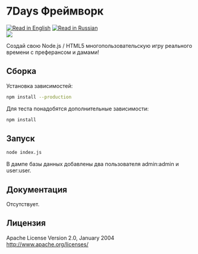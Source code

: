 7Days Фреймворк
======
[![Read in English](http://www.printableworldflags.com/icon-flags/24/United%20Kingdom.png)](https://github.com/SquareGearsLogic/7DaysFramework) [![Read in Russian](http://www.printableworldflags.com/icon-flags/24/Russian%20Federation.png)](https://github.com/SquareGearsLogic/7DaysFramework/blob/master/README.ru.md)  
![](https://travis-ci.org/SquareGearsLogic/7DaysFramework.svg?branch=master)

Создай свою Node.js / HTML5 многопользовательскую игру реального времени 
с преферансом и дамами!

Сборка
-----------
Установка зависимостей:
```bash
npm install --production
```
Для теста понадобятся дополнительные зависимости:
```bash
npm install
```

Запуск
-----------
```bash
node index.js
```

В дампе базы данных добавлены два пользователя admin:admin и user:user.

Документация
-----------
Отсутствует.

Лицензия
-----------
Apache License Version 2.0, January 2004
http://www.apache.org/licenses/